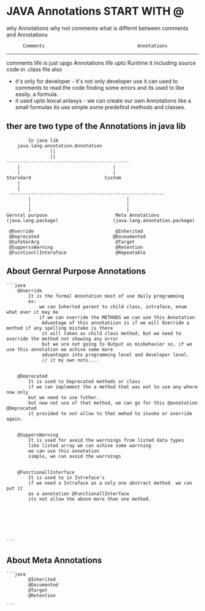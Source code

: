 # JAVA Annotations START WITH @
 why Annotations
 why not comments
 what is differnt between comments and Annotations

          Comments                                  Annotations
  --------------------------------------------------------------------------
  comments life is just upgo        Annotations life upto Runtime it including 
  source code                         in  .class file also
  - it's only for developer         - it's not only developer use it can used to 
     comments to read the code          finding some errors and its used to like 
     easily.                                a formula.
  - it used upto lexcal anlasys     - we can create our own Annotations like a small 
                                    formulas its use simple some predefind methods
                                    and classes.

## ther are two type of the Annotations in java lib
            
            In java lib 
        java.lang.annotation.Annotation
                    ||
                    ||
    ---------------------------------------------
        |                                  |
        |                                  |
    Starndard                           Custom 
        |
        |
     ---------------------------------------------------------
            |                                   |
            |                                   |
            |                                   |
    Gernral purpose                         Meta Annotations
    (java.lang.package)                    (java.lang.annotation.package)
     
     @Override                              @Inherited
     @Deprecated                           @Doceumented
     @SafeVarArg                            @Target
     @SupperssWarning                       @Retention
     @FucntionllInteraface                  @Repeatable


##  About Gernral Purpose Annotations
    ```java
        @Override
            It is the formal Annotation most of use daily programming
            ex:
                we can Inherted parent to child class, intraface, enum what ever it may be 
                if we can override the METHODS we can use this Annotation
                 Advantage of this annotatiion is if we will Override a method if any spelling mistake is there
                 it will taken as child class method, but we need to override the method not showing any error 
                 but we are not going to Output as misbehavior so, if we use this annotation we achive some more
                 advantages into programming level and developer level.
                 // it my own nots.... 


        @Deprecated
            It is used to Deprecated methods or class 
            if we can implement the a method that was not to use any where now only
            but we need to use futher.
            but now not use of that method, we can go for this @annotation @Deprecated
            it provided to not allow to that mehod to invoke or override again.


        @SuppersWarning
            It is used for avoid the warrnings from listed data types 
            like listed array we can achive some warrning
            we can use this annotation 
            simple, we can avoid the warrnings


        @FunctionallInterface
            It is used to in Intreface's
            if we need a Intraface as a only one abstract method  we can put it 
            as a annotation @FunctionallInterface
            its not allow the above more than one method.






    
    ```

## About Meta Annotations
    
    ```java
            @Inherited
            @Documented
            @Target
            @Retention
            
    ```


